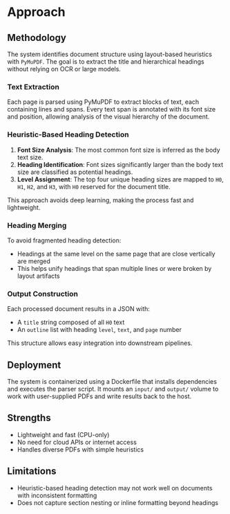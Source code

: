 # Approach

## Methodology

The system identifies document structure using layout-based heuristics with `PyMuPDF`. The goal is to extract the title and hierarchical headings without relying on OCR or large models.

### Text Extraction

Each page is parsed using PyMuPDF to extract blocks of text, each containing lines and spans. Every text span is annotated with its font size and position, allowing analysis of the visual hierarchy of the document.

### Heuristic-Based Heading Detection

1. **Font Size Analysis**: The most common font size is inferred as the body text size.
2. **Heading Identification**: Font sizes significantly larger than the body text size are classified as potential headings.
3. **Level Assignment**: The top four unique heading sizes are mapped to `H0`, `H1`, `H2`, and `H3`, with `H0` reserved for the document title.

This approach avoids deep learning, making the process fast and lightweight.

### Heading Merging

To avoid fragmented heading detection:
- Headings at the same level on the same page that are close vertically are merged
- This helps unify headings that span multiple lines or were broken by layout artifacts

### Output Construction

Each processed document results in a JSON with:
- A `title` string composed of all `H0` text
- An `outline` list with heading `level`, `text`, and `page` number

This structure allows easy integration into downstream pipelines.

## Deployment

The system is containerized using a Dockerfile that installs dependencies and executes the parser script. It mounts an `input/` and `output/` volume to work with user-supplied PDFs and write results back to the host.

## Strengths

- Lightweight and fast (CPU-only)
- No need for cloud APIs or internet access
- Handles diverse PDFs with simple heuristics

## Limitations

- Heuristic-based heading detection may not work well on documents with inconsistent formatting
- Does not capture section nesting or inline formatting beyond headings


